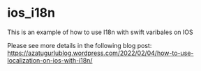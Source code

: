 # ios_i18n
This is an example of how to use I18n with swift varibales on IOS

Please see more details in the following blog post:
https://azatugurlublog.wordpress.com/2022/02/04/how-to-use-localization-on-ios-with-i18n/
